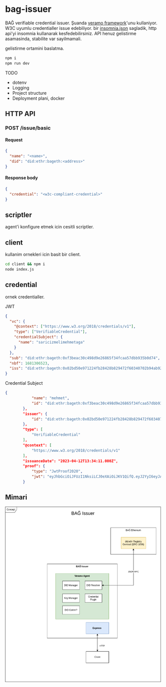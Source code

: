 # bag-issuer

BAĞ verifiable credential issuer. Şuanda [veramo framework](https://veramo.io/)'unu kullaniyor. W3C uyumlu credentialler
issue edebiliyor. bir [insomnia.json](./insomnia.json) sagladik, http api'yi insomnia kullanarak kesfedebilirsiniz. API
henuz gelistirme asamasinda, stabilite var sayilmamali.

gelistirme ortamini baslatma.

```sh
npm i
npm run dev
```

TODO

- dotenv
- Logging
- Project structure
- Deployment plani, docker

## HTTP API

### POST /issue/basic

#### Request

```json
{
  "name": "<name>",
  "did": "did:ethr:bageth:<address>"
}
```

#### Response body

```json
{
  "credential": "<w3c-compliant-credential>"
}
```

## scriptler

agent'i konfigure etmek icin cesitli scriptler.

## client

kullanim ornekleri icin basit bir client.

```sh
cd client && npm i
node index.js
```

## credential

ornek credentialler.

JWT

```json
{
  "vc": {
    "@context": ["https://www.w3.org/2018/credentials/v1"],
    "type": ["VerifiableCredential"],
    "credentialSubject": {
      "name": "saricizmelimehmetaga"
    }
  },
  "sub": "did:ethr:bageth:0xf3beac30c498d9e26865f34fcaa57dbb935b0d74",
  "nbf": 1681306523,
  "iss": "did:ethr:bageth:0x02bd50e971224fb28428b829472f60340702b94ab9239f7df3641cb95ab27f54fe"
}
```

Credential Subject

```json
{
			"name": "mehmet",
			"id": "did:ethr:bageth:0xf3beac30c498d9e26865f34fcaa57dbb935b0d74"
		},
		"issuer": {
			"id": "did:ethr:bageth:0x02bd50e971224fb28428b829472f60340702b94ab9239f7df3641cb95ab27f54fe"
		},
		"type": [
			"VerifiableCredential"
		],
		"@context": [
			"https://www.w3.org/2018/credentials/v1"
		],
		"issuanceDate": "2023-04-12T13:34:11.000Z",
		"proof": {
			"type": "JwtProof2020",
			"jwt": "eyJhbGciOiJFUzI1NksiLCJ0eXAiOiJKV1QifQ.eyJ2YyI6eyJAY29udGV4dCI6WyJodHRwczovL3d3dy53My5vcmcvMjAxOC9jcmVkZW50aWFscy92MSJdLCJ0eXBlIjpbIlZlcmlmaWFibGVDcmVkZW50aWFsIl0sImNyZWRlbnRpYWxTdWJqZWN0Ijp7Im5hbWUiOiJtZWhtZXQifX0sInN1YiI6ImRpZDpldGhyOmJhZ2V0aDoweGYzYmVhYzMwYzQ5OGQ5ZTI2ODY1ZjM0ZmNhYTU3ZGJiOTM1YjBkNzQiLCJuYmYiOjE2ODEzMDY0NTEsImlzcyI6ImRpZDpldGhyOmJhZ2V0aDoweDAyYmQ1MGU5NzEyMjRmYjI4NDI4YjgyOTQ3MmY2MDM0MDcwMmI5NGFiOTIzOWY3ZGYzNjQxY2I5NWFiMjdmNTRmZSJ9.ixeJ3Bo_X-AV1bFFZ2buQJmReAY61JMT5k_1YSGd8HSwVdCDEWuezTv5503o73cfbnlqxreGAfZ3EEbai9IgMQ"
		}
```

## Mimari

![](./docs/bag_issuer.drawio.png)
